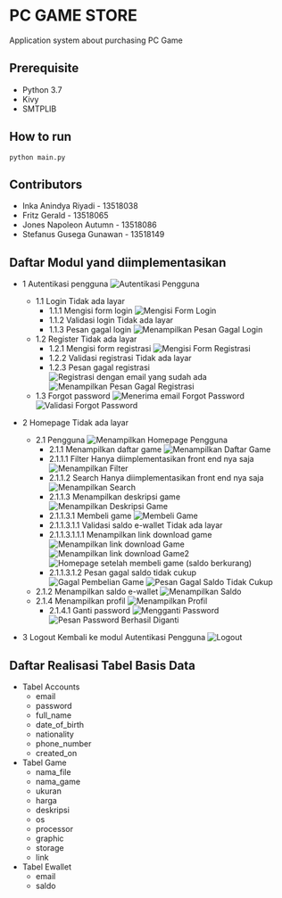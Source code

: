 # PC GAME STORE

Application system about purchasing PC Game

## Prerequisite
- Python 3.7
- Kivy
- SMTPLIB

## How to run
```
python main.py
```

## Contributors
- Inka Anindya Riyadi - 13518038
- Fritz Gerald - 13518065
- Jones Napoleon Autumn - 13518086
- Stefanus Gusega Gunawan - 13518149

## Daftar Modul yand diimplementasikan
- 1 Autentikasi pengguna
![Autentikasi Pengguna](autentikasipengguna.png)
    - 1.1 Login
    Tidak ada layar
        - 1.1.1 Mengisi form login
            ![Mengisi Form Login](login.png)
        - 1.1.2 Validasi login
            Tidak ada layar
        - 1.1.3 Pesan gagal login
            ![Menampilkan Pesan Gagal Login](gagallogin.png)
    - 1.2 Register
    Tidak ada layar
        - 1.2.1 Mengisi form registrasi
            ![Mengisi Form Registrasi](register.png)
        - 1.2.2 Validasi registrasi
            Tidak ada layar
        - 1.2.3 Pesan gagal registrasi
            ![Registrasi dengan email yang sudah ada](gagalregis1.png)
            ![Menampilkan Pesan Gagal Registrasi](gagalregis2.png)
    - 1.3 Forgot password
        ![Menerima email Forgot Password](forgotpassword.png)
        ![Validasi Forgot Password](forgotpassword1.png)

- 2 Homepage
    Tidak ada layar
    - 2.1 Pengguna
        ![Menampilkan Homepage Pengguna](homepage.png)
        - 2.1.1 Menampilkan daftar game
            ![Menampilkan Daftar Game](game1.png)
        - 2.1.1.1 Filter
            Hanya diimplementasikan front end nya saja
            ![Menampilkan Filter](filter.png)
        - 2.1.1.2 Search
        Hanya diimplementasikan front end nya saja
            ![Menampilkan Search](search.png)
        - 2.1.1.3 Menampilkan deskripsi game
            ![Menampilkan Deskripsi Game](deskripsigame.png)
        - 2.1.1.3.1 Membeli game
            ![Membeli Game](validasibeli.png)
        - 2.1.1.3.1.1 Validasi saldo e-wallet
            Tidak ada layar
        - 2.1.1.3.1.1.1 Menampilkan link download game
            ![Menampilkan link download Game](beligame.png)
            ![Menampilkan link download Game2](beligame2.png)
            ![Homepage setelah membeli game (saldo berkurang)](homepageafterbuygame.png)
        - 2.1.1.3.1.2 Pesan gagal saldo tidak cukup
            ![Gagal Pembelian Game](gagalbeli.png)
            ![Pesan Gagal Saldo Tidak Cukup](gagalbeli1.png)
    - 2.1.2 Menampilkan saldo e-wallet
        ![Menampilkan Saldo](saldo.png)
    - 2.1.4 Menampilkan profil
        ![Menampilkan Profil](profile.png)
        - 2.1.4.1 Ganti password
            ![Mengganti Password](forgotpassword.png)
            ![Pesan Password Berhasil Diganti](forgotpassword1.png)

- 3 Logout
    Kembali ke modul Autentikasi Pengguna
    ![Logout](logout.png)

## Daftar Realisasi Tabel Basis Data
- Tabel Accounts
    - email
    - password
    - full_name
    - date_of_birth
    - nationality
    - phone_number
    - created_on
- Tabel Game
    - nama_file
    - nama_game
    - ukuran
    - harga
    - deskripsi
    - os
    - processor
    - graphic
    - storage
    - link
- Tabel Ewallet
    - email
    - saldo



